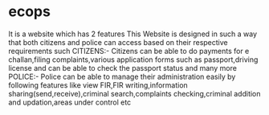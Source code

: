 # ecops
It is a website which has 2 features 
This Website is designed in such a way that both citizens and police can
access based on their respective requirements such
CITIZENS:-
Citizens can be able to do payments for e challan,filing complaints,various
application forms such as passport,driving license and can be able to check the
passport status and many more
POLICE:-
Police can be able to manage their administration easily by following features
like view FIR,FIR writing,information sharing(send,receive),criminal
search,complaints checking,criminal addition and updation,areas under control
etc
